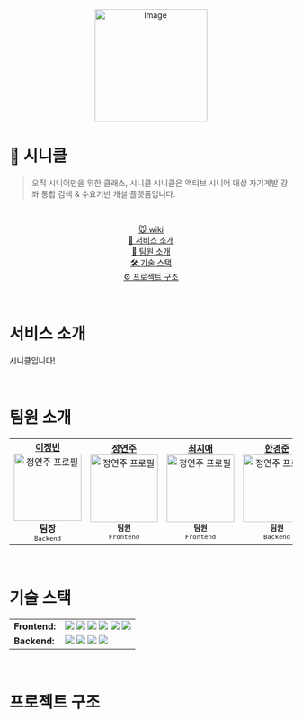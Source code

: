 <div align="center">
<img width="200" alt="Image" src="https://github.com/user-attachments/assets/b0284a96-9834-4a5e-9f05-b6e5d041c87d" /></div>

<h1> 🥒 시니클 </h1>

> 오직 시니어만을 위한 클래스, 시니클
> 시니클은 액티브 시니어 대상 자기계발 강좌 통합 검색 & 수요기반 개설 플랫폼입니다.

<br/>

<p align="center">
<a href="">🐭 wiki</a><br>
  <a href="#서비스-소개">🥒 서비스 소개</a> <br>
  <a href="#팀원-소개">🍻 팀원 소개</a> <br>
  <a href="#기술-스택">🛠️ 기술 스택</a> <br>
  <a href="#프로젝트-구조">⚙️ 프로젝트 구조</a> <br>
</p>

<br/>

# 서비스 소개
시니클입니다!

<br/>

# 팀원 소개

<table align="center">
  <tr>
    <td align="center">
      <a href="https://github.com/yyeonzu">
        <strong>이정빈</strong>
      </a><br />
      <img width="120" src="https://avatars.githubusercontent.com/u/100709499?v=4" alt="정연주 프로필"/><br />
      <strong>팀장</strong><br />
      <sub><code>Backend</code></sub>
    </td>
    <td align="center">
      <a href="https://github.com/yyeonzu">
        <strong>정연주</strong>
      </a><br />
      <img width="120" src="https://avatars.githubusercontent.com/u/100709499?v=4" alt="정연주 프로필"/><br />
      <sub><strong>팀원</strong></sub><br />
      <sub><code>Frontend</code></sub>
    </td>
    <td align="center">
      <a href="https://github.com/choi-jiae">
        <strong>최지애</strong>
      </a><br />
      <img width="120" src="https://avatars.githubusercontent.com/u/100709499?v=4" alt="정연주 프로필"/><br />
      <sub><strong>팀원</strong></sub><br />
      <sub><code>Frontend</code></sub>
    </td>
    <td align="center">
      <a href="https://github.com/yyeonzu">
        <strong>한경준</strong>
      </a><br />
      <img width="120" src="https://avatars.githubusercontent.com/u/100709499?v=4" alt="정연주 프로필"/><br />
      <sub><strong>팀원</strong></sub><br />
      <sub><code>Backend</code></sub>
    </td>
  </tr>
</table>

<br/>

# 기술 스택

<table>
  <tr>
    <td><strong>Frontend:</strong></td>
    <td>
      <img src="https://img.shields.io/badge/React-61DAFB?style=flat&logo=react&logoColor=black" />
      <img src="https://img.shields.io/badge/TypeScript-3178C6?style=flat&logo=typescript&logoColor=white" />
      <img src="https://img.shields.io/badge/Vite-646CFF?style=flat&logo=vite&logoColor=white" />
      <img src="https://img.shields.io/badge/Zustand-000000?style=flat&logo=zotero&logoColor=white" />
      <img src="https://img.shields.io/badge/TanStack_Query-FF4154?style=flat&logo=reactquery&logoColor=white" />
      <img src="https://img.shields.io/badge/TailwindCSS-06B6D4?style=flat&logo=tailwindcss&logoColor=white" />
    </td>
  </tr>
  <tr>
    <td><strong>Backend:</strong></td>
    <td>
      <img src="https://img.shields.io/badge/Spring_Boot-6DB33F?style=flat&logo=springboot&logoColor=white" />
      <img src="https://img.shields.io/badge/Java-007396?style=flat&logo=openjdk&logoColor=white" />
      <img src="https://img.shields.io/badge/JPA-59666C?style=flat" />
      <img src="https://img.shields.io/badge/MySQL-4479A1?style=flat&logo=mysql&logoColor=white" />
    </td>
  </tr>
</table>

<br/>

# 프로젝트 구조

